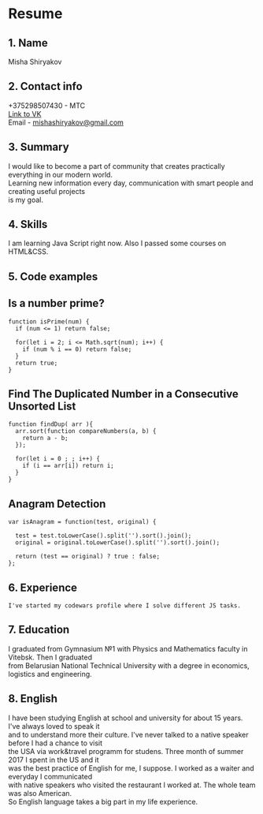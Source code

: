 # Resume

## 1. Name
   
Misha Shiryakov  

## 2. Contact info
   
+375298507430 - МТС  
[Link to VK](https://vk.com/mishaptfb)  
Email - mishashiryakov@gmail.com

## 3. Summary  
   
I would like to become a part of community that creates practically everything in our modern world.  
Learning new information every day, communication with smart people and creating useful projects  
 is my goal.

## 4. Skills  
   
   I am learning Java Script right now. Also I passed some courses on HTML&CSS.

## 5. Code examples   
   
## Is a number prime?
   
    function isPrime(num) {  
      if (num <= 1) return false;

      for(let i = 2; i <= Math.sqrt(num); i++) {  
        if (num % i == 0) return false;  
      }  
      return true;
    }

## Find The Duplicated Number in a Consecutive Unsorted List

    function findDup( arr ){  
      arr.sort(function compareNumbers(a, b) {  
        return a - b;  
      });

      for(let i = 0 ; ; i++) {  
        if (i == arr[i]) return i;  
      }
    }

## Anagram Detection

    var isAnagram = function(test, original) {  

      test = test.toLowerCase().split('').sort().join();  
      original = original.toLowerCase().split('').sort().join();  

      return (test == original) ? true : false;  
    };  

## 6. Experience  
   
    I've started my codewars profile where I solve different JS tasks.

## 7. Education  
   
I graduated from Gymnasium №1 with Physics and Mathematics faculty in Vitebsk. Then I graduated  
from Belarusian National Technical University with a degree in economics, logistics and engineering.

## 8. English
   
I have been studying English at school and university for about 15 years. I've always loved to speak it  
and to understand more their culture. I've never talked to a native speaker before I had a chance to visit  
the USA via work&travel programm for studens. Three month of summer 2017 I spent in the US and it  
was the best practice of English for me, I suppose. I worked as a waiter and everyday I communicated  
with native speakers who visited the restaurant I worked at. The whole team was also American.  
So English language takes a big part in my life experience.
